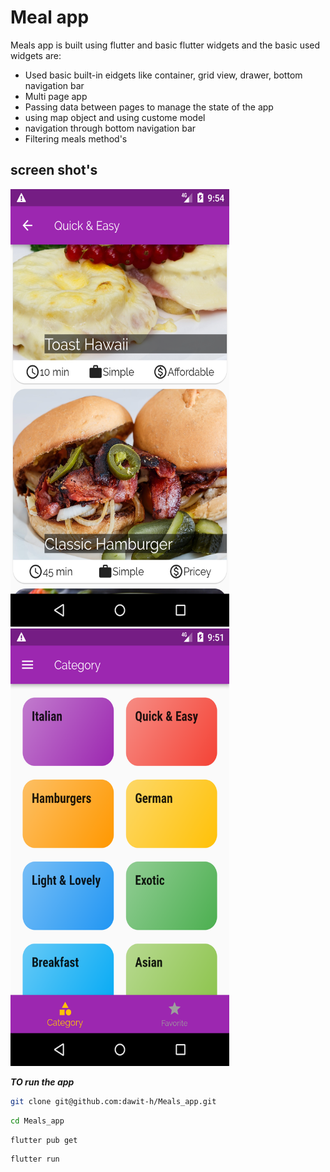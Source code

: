 # Meal app

Meals app is built using flutter and basic flutter widgets and the basic used widgets are:
<ul>
<li>Used basic built-in eidgets like container, grid view, drawer, bottom navigation bar</li>
<li>Multi page app</li>
<li>Passing data between pages to manage the state of the app</li>
<li>using map object and using custome model</li>
<li>navigation through bottom navigation bar</li>
<li>Filtering meals method's</li>

</ul>

## screen shot's

<img src="https://github.com/dawit-h/Meals_app/blob/master/screenshot/Screenshot_1682362494.png" width="350" height="700">
<img src="https://github.com/dawit-h/Meals_app/blob/master/screenshot/Screenshot_1682362306.png" width="350" height="700">

***TO run the app***

```bash
git clone git@github.com:dawit-h/Meals_app.git
```

```bash
cd Meals_app
```

```bash
flutter pub get
```

```bash
flutter run
```
